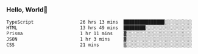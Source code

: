 
### Hello, World🐤

<!--START_SECTION:waka-->

```txt
TypeScript                 26 hrs 13 mins  ███████████████░░░░░░░░░░   60.42 %
HTML                       13 hrs 49 mins  ████████░░░░░░░░░░░░░░░░░   31.84 %
Prisma                     1 hr 11 mins    ▓░░░░░░░░░░░░░░░░░░░░░░░░   02.73 %
JSON                       1 hr 3 mins     ▓░░░░░░░░░░░░░░░░░░░░░░░░   02.42 %
CSS                        21 mins         ▒░░░░░░░░░░░░░░░░░░░░░░░░   00.84 %
```

<!--END_SECTION:waka-->
